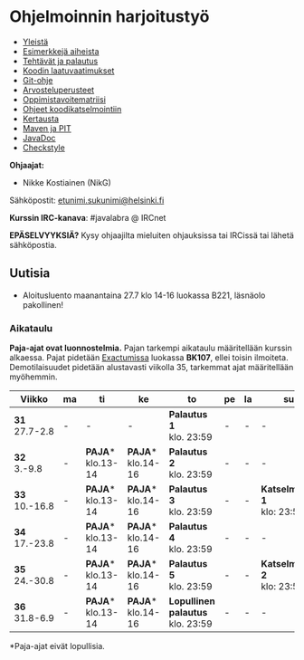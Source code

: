 ﻿# Ohjelmoinnin harjoitustyö
* [Yleistä](ohjeet/Yleistä.md)
* [Esimerkkejä aiheista](ohjeet/Esimerkkejä-aiheista.md)
* [Tehtävät ja palautus](ohjeet/Tehtävät-ja-palautus.md)
* [Koodin laatuvaatimukset](ohjeet/Koodin-laatuvaatimukset.md)
* [Git-ohje](ohjeet/Git-ohje.md)
* [Arvosteluperusteet](ohjeet/Arvosteluperusteet.md)
* [Oppimistavoitematriisi](http://www.cs.helsinki.fi/courses/58160/matriisi)
* [Ohjeet koodikatselmointiin](ohjeet/Koodikatselmointi.md)
* [Kertausta](ohjeet/Kertausta.md)
* [Maven ja PIT](ohjeet/Maven-ja-PIT.md)
* [JavaDoc](ohjeet/JavaDoc.md)
* [Checkstyle](ohjeet/Checkstyle.md)

**Ohjaajat:**
* Nikke Kostiainen (NikG)

Sähköpostit: etunimi.sukunimi@helsinki.fi

**Kurssin IRC-kanava**: 
\#javalabra @ IRCnet

**EPÄSELVYYKSIÄ?** Kysy ohjaajilta mieluiten ohjauksissa tai IRCissä tai lähetä sähköpostia.

## Uutisia

* Aloitusluento maanantaina 27.7 klo 14-16 luokassa B221, läsnäolo pakollinen!

### Aikataulu

**Paja-ajat ovat luonnostelmia.** Pajan tarkempi aikataulu määritellään kurssin alkaessa. Pajat pidetään [Exactumissa](http://www.helsinki.fi/teknos/opetustilat/kumpula/gh2b/default.htm) luokassa **BK107**, ellei toisin ilmoiteta. Demotilaisuudet pidetään alustavasti viikolla 35, tarkemmat ajat määritellään myöhemmin.

| Viikko | ma | ti | ke | to | pe | la | su |
| --- | --- | --- | --- | --- | --- | --- | --- |
| **31** <br> 27.7-2.8 |  -  |  -  |  -  |  **Palautus 1** <br> klo. 23:59 |  -  |  -  |  -  |
| **32** <br> 3.-9.8 |  -  |**PAJA***<br>klo.13-14|**PAJA***<br>klo.14-16|  **Palautus 2** <br> klo. 23:59 |  -  |  -  |  -  |
| **33** <br> 10.-16.8 |  -  |**PAJA***<br>klo.13-14|**PAJA***<br>klo.14-16|  **Palautus 3** <br> klo. 23:59 |  -  |  -  |**Katselmointi 1** <br> klo: 23:59  |
| **34** <br> 17.-23.8 |  -  |**PAJA***<br>klo.13-14|**PAJA***<br>klo.14-16|  **Palautus 4** <br> klo. 23:59 |  -  |  -  |  -  |
| **35** <br> 24.-30.8 |  -  |**PAJA***<br>klo.13-14|**PAJA***<br>klo.14-16|  **Palautus 5** <br> klo. 23:59 |  -  |  -  |**Katselmointi 2** <br> klo: 23:59  |
| **36** <br> 31.8-6.9 |  -  |**PAJA***<br>klo.13-14|**PAJA***<br>klo.14-16| **Lopullinen palautus** <br> klo. 23:59|  -  |  -  |  -  |
*Paja-ajat eivät lopullisia.
